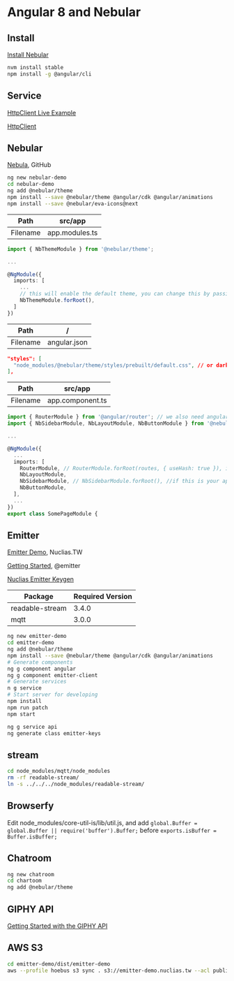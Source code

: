 # Angular 8 and Nebular

## Install

[Install Nebular](https://akveo.github.io/nebular/docs/guides/install-nebular#install-nebular)

```bash
nvm install stable
npm install -g @angular/cli
```

## Service

[HttpClient Live Example](https://stackblitz.com/angular/arrmelnxgdo)

[HttpClient](https://angular.io/guide/http)

## Nebular

[Nebula](https://github.com/akveo/nebular), GitHub

```bash
ng new nebular-demo
cd nebular-demo
ng add @nebular/theme
npm install --save @nebular/theme @angular/cdk @angular/animations
npm install --save @nebular/eva-icons@next
```

Path | src/app
-|-
Filename | app.modules.ts

```ts
import { NbThemeModule } from '@nebular/theme';

...

@NgModule({
  imports: [
    ...
    // this will enable the default theme, you can change this by passing `{ name: 'dark' }` to enable the dark theme
    NbThemeModule.forRoot(),
  ]
})
```

Path | /
-|-
Filename | angular.json

```json
"styles": [
  "node_modules/@nebular/theme/styles/prebuilt/default.css", // or dark.css
],
```

Path | src/app
-|-
Filename | app.component.ts

```ts
import { RouterModule } from '@angular/router'; // we also need angular router for Nebular to function properly
import { NbSidebarModule, NbLayoutModule, NbButtonModule } from '@nebular/theme';

...

@NgModule({
  ...
  imports: [
    RouterModule, // RouterModule.forRoot(routes, { useHash: true }), if this is your app.module
    NbLayoutModule,
    NbSidebarModule, // NbSidebarModule.forRoot(), //if this is your app.module
    NbButtonModule,
  ],
  ...
})
export class SomePageModule {
```

## Emitter

[Emitter Demo](http://emitter-demo.nuclias.tw/), Nuclias.TW

[Getting Started](https://emitter.io/develop/getting-started/), @emitter

[Nuclias Emitter Keygen](http://emitter.nuclias.tw/keygen)

Package | Required Version
-|-
readable-stream | 3.4.0
mqtt | 3.0.0

```bash
ng new emitter-demo
cd emitter-demo
ng add @nebular/theme
npm install --save @nebular/theme @angular/cdk @angular/animations
# Generate components
ng g component angular
ng g component emitter-client
# Generate services
n g service
# Start server for developing
npm install
npm run patch
npm start
```

```bash
ng g service api
ng generate class emitter-keys
```

## stream

```bash
cd node_modules/mqtt/node_modules
rm -rf readable-stream/
ln -s ../../../node_modules/readable-stream/
```

## Browserfy

Edit node_modules/core-util-is/lib/util.js, and add `global.Buffer = global.Buffer || require('buffer').Buffer;` before `exports.isBuffer = Buffer.isBuffer;`

## Chatroom

```bash
ng new chatroom
cd chartoom
ng add @nebular/theme
```

## GIPHY API

[Getting Started with the GIPHY API](https://developers.giphy.com/docs/)

## AWS S3

```bash
cd emitter-demo/dist/emitter-demo
aws --profile hoebus s3 sync . s3://emitter-demo.nuclias.tw --acl public-read
```
